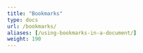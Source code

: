 ```yaml
---
title: "Bookmarks"
type: docs
url: /bookmarks/
aliases: [/using-bookmarks-in-a-document/]
weight: 190
---
```



